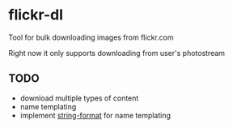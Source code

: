 # flickr-dl

Tool for bulk downloading images from flickr.com

Right now it only supports downloading from user's photostream

## TODO

- download multiple types of content
- name templating
- implement [string-format](https://github.com/davidchambers/string-format) for name templating
